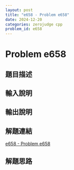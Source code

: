 ```yaml
---
layout: post
title: "e658 - Problem e658"
date: 2024-12-20
categories: zerojudge cpp
problem_id: e658
---
```


# Problem e658

## 題目描述



## 輸入說明



## 輸出說明



## 解題連結

[e658 - Problem e658](https://zerojudge.tw/ShowProblem?problemid=e658)

## 解題思路

